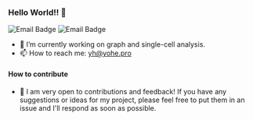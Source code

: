 ### Hello World!! 👋

![Email Badge](https://img.shields.io/badge/yh@yohe.pro-red?style=flat&logo=maildotru&logoColor=blue&label=email&labelColor=gray)
![Email Badge](https://img.shields.io/badge/Wangjvyuan2001%40outlook.com-blue?style=flat&logo=maildotru&logoColor=blue&label=email&labelColor=gray)

- 🔭 I’m currently working on graph and single-cell analysis.
- 📫 How to reach me: [yh@yohe.pro](mailto:yh@yohe.pro)
#### How to contribute
- 🤝 I am very open to contributions and feedback! If you have any suggestions or ideas for my project, please feel free to put them in an issue and I'll respond as soon as possible.

